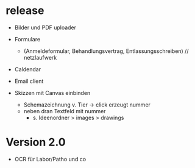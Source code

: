 # release
* Bilder und PDF uploader

* Formulare 
  * (Anmeldeformular, Behandlungsvertrag, Entlassungsschreiben)  // netzlaufwerk

* Caldendar

* Email client

* Skizzen mit Canvas einbinden
   * Schemazeichnung v. Tier -> click erzeugt nummer
   * neben dran Textfeld mit nummer 
      * s. Ideenordner > images > drawings

# Version 2.0
* OCR für Labor/Patho und co